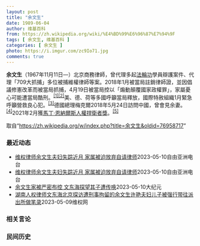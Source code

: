 ```yaml
---
layout: post
title: "余文生"
date: 1989-06-04
author: 维基百科
from: https://zh.wikipedia.org/wiki/%E4%BD%99%E6%96%87%E7%94%9F
tags: [ 余文生, 维基百科 ]
categories: [ 余文生 ]
photo: https://i.imgur.com/zc9Io71.jpg
comments: true
---
```

<div class="mw-parser-output">
<p><b>余文生</b>（1967年11月11日<span class="useeditintro" title="Template:BLP editintro">—</span>）北京商務律師，曾代理多起<a href="/wiki/%E6%B3%95%E8%BC%AA%E5%8A%9F" class="mw-redirect" title="法輪功">法輪功</a>學員辯護案件、代理「709大抓捕」多位被捕維權律師等案。2018年1月被當局註銷律師證，並因倡議修憲改革而被當局抓捕，4月19日被當局控以「煽動顛覆國家政權罪」，家屬憂心可能遭當局酷刑。<sup id="cite_ref-EPO0420_1-0" class="reference"><a href="#cite_note-EPO0420-1">[1]</a></sup><sup id="cite_ref-bbc17_2-0" class="reference"><a href="#cite_note-bbc17-2">[2]</a></sup>美、德、荷等多國呼籲當局釋放，國際特赦組織1月緊急呼籲營救良心犯。<sup id="cite_ref-amnesty_3-0" class="reference"><a href="#cite_note-amnesty-3">[3]</a></sup>德國總理梅克爾2018年5月24日訪問中國，曾會見余妻。<sup id="cite_ref-4" class="reference"><a href="#cite_note-4">[4]</a></sup>2021年2月獲<a href="/wiki/%E9%A9%AC%E4%B8%81%C2%B7%E6%81%A9%E7%BA%B3%E5%B0%94%E6%96%AF%E4%BA%BA%E6%9D%83%E6%8D%8D%E5%8D%AB%E8%80%85%E5%A5%96" title="马丁·恩纳尔斯人权捍卫者奖">馬丁·恩納爾斯人權捍衛者獎</a>。<sup id="cite_ref-5" class="reference"><a href="#cite_note-5">[5]</a></sup>
</p>
</div><!--esi <esi:include src="/esitest-fa8a495983347898/content" /> --><noscript><img src="//zh.wikipedia.org/wiki/Special:CentralAutoLogin/start?type=1x1" alt="" title="" width="1" height="1" style="border: none; position: absolute;"></noscript>
<div class="printfooter" data-nosnippet="">取自“<a dir="ltr" href="https://zh.wikipedia.org/w/index.php?title=余文生&amp;oldid=76958717">https://zh.wikipedia.org/w/index.php?title=余文生&amp;oldid=76958717</a>”</div><div id="recent-news"><h3>最近动态</h3><ul><li><a href="https://nodebe4.github.io/waimei/2023-05-10/%E7%BB%B4%E6%9D%83%E5%BE%8B%E5%B8%88%E4%BD%99%E6%96%87%E7%94%9F%E5%A4%AB%E5%A6%87%E5%A4%B1%E8%B8%AA%E8%BF%91%E6%9C%88-%E5%AE%B6%E5%B1%9E%E8%A2%AB%E8%BF%AB%E6%94%BE%E5%BC%83%E8%87%AA%E8%AF%B7%E5%BE%8B%E5%B8%88" title="维权律师余文生夫妇失踪近月 家属被迫放弃自请律师—— 资料照：中国人权律师余文生及其妻子许艳 推特/余文生律师妻子许艳 @xuyan709 多次被捕的中国维权律师余文生与妻子许艳被便衣强行带走，...">维权律师余文生夫妇失踪近月 家属被迫放弃自请律师</a><time>2023-05-10</time><a class="tag">自由亚洲电台</a></li>
<li><a href="https://nodebe4.github.io/waimei/2023-05-10/%E7%BB%B4%E6%9D%83%E5%BE%8B%E5%B8%88%E4%BD%99%E6%96%87%E7%94%9F%E5%A4%AB%E5%A6%87%E5%A4%B1%E8%B8%AA%E8%BF%91%E6%9C%88-%E5%AE%B6%E5%B1%9E%E8%A2%AB%E8%BF%AB%E6%94%BE%E5%BC%83%E8%87%AA%E8%AF%B7%E5%BE%8B%E5%B8%88" title="维权律师余文生夫妇失踪近月 家属被迫放弃自请律师—— 资料照：中国人权律师余文生及其妻子许艳 推特/余文生律师妻子许艳 @xuyan709 多次被捕的中国维权律师余文生与妻子许艳被便衣强行带走，...">维权律师余文生夫妇失踪近月 家属被迫放弃自请律师</a><time>2023-05-10</time><a class="tag">自由亚洲电台</a></li>
<li><a href="https://nodebe4.github.io/waimei/2023-05-10/%E4%BD%99%E6%96%87%E7%94%9F%E5%AE%B6%E8%A2%AB%E4%B8%A5%E5%AF%86%E5%B8%83%E6%8E%A7-%E6%96%87%E4%B8%9C%E6%B5%B7%E6%8E%A2%E6%9C%9B%E5%85%B6%E5%AD%90%E9%81%AD%E4%BC%A0%E5%94%A4" title="余文生家被严密布控 文东海探望其子遭传唤—— 【大纪元2023年05月10日讯】（大纪元记者洪宁采访报导）文东海律师5月9日前往北京门头沟看望已被捕的余文生夫妇的儿子，在余文生住所的楼道里遭到看...">余文生家被严密布控 文东海探望其子遭传唤</a><time>2023-05-10</time><a class="tag">大纪元</a></li>
<li><a href="https://nodebe4.github.io/waimei/2023-05-09/%E6%B9%96%E5%8D%97%E4%BA%BA%E6%9D%83%E5%BE%8B%E5%B8%88%E6%96%87%E4%B8%9C%E6%B5%B7%E5%8C%97%E4%BA%AC%E6%8E%A2%E8%AE%BF%E9%81%AD%E5%88%91%E4%BA%8B%E6%8B%98%E7%95%99%E7%9A%84%E4%BD%99%E6%96%87%E7%94%9F%E8%AE%B8%E8%89%B3%E5%A4%AB%E5%A6%87%E5%84%BF%E5%AD%90%E8%A2%AB%E5%BC%BA%E8%A1%8C%E5%B8%A6%E5%BE%80%E6%B4%BE%E5%87%BA%E6%89%80%E5%81%9A%E7%AC%94%E5%BD%95" title="湖南人权律师文东海北京探访遭刑事拘留的余文生许艳夫妇儿子被强行带往派出所做笔录—— （维权网信息中心报道）2023年5月9日，本网获悉：今天文东海律师去看望余文生律师的儿子时被不明身份的人拦截并...">湖南人权律师文东海北京探访遭刑事拘留的余文生许艳夫妇儿子被强行带往派出所做笔录</a><time>2023-05-09</time><a class="tag">维权网</a></li>
</ul></div><div id="open-opinion"><h3>相关言论</h3><ul></ul></div><div id="mjls-record"><h3>民间历史</h3><ul></ul></div>